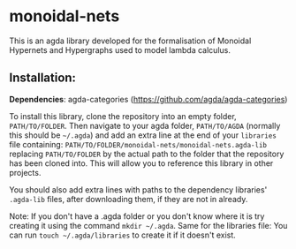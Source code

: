 # monoidal-nets
This is an agda library developed for the formalisation of Monoidal Hypernets and Hypergraphs used to model lambda calculus.

## Installation:

**Dependencies**: agda-categories (https://github.com/agda/agda-categories)

To install this library, clone the repository into an empty folder, `PATH/TO/FOLDER`.
Then navigate to your agda folder, `PATH/TO/AGDA` (normally this should be `~/.agda`) and add an extra line at the end of your `libraries` file containing: `PATH/TO/FOLDER/monoidal-nets/monoidal-nets.agda-lib` replacing `PATH/TO/FOLDER` by the actual path to the folder that the repository has been cloned into.
This will allow you to reference this library in other projects.

You should also add extra lines with paths to the dependency libraries' `.agda-lib` files, after downloading them, if they are not in already.

Note: If you don't have a .agda folder or you don't know where it is try creating it using the command `mkdir ~/.agda`. Same for the libraries file: You can run `touch ~/.agda/libraries` to create it if it doesn't exist.


